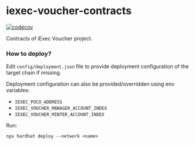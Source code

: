# iexec-voucher-contracts

[![codecov](https://codecov.io/github/iExecBlockchainComputing/iexec-voucher-contracts/graph/badge.svg)](https://codecov.io/github/iExecBlockchainComputing/iexec-voucher-contracts)

Contracts of iExec Voucher project.

### How to deploy?

Edit `config/deployment.json` file to provide deployment configuration of the target
chain if missing.

Deployment configuration can also be provided/overridden using env variables:

* `IEXEC_POCO_ADDRESS`
* `IEXEC_VOUCHER_MANAGER_ACCOUNT_INDEX`
* `IEXEC_VOUCHER_MINTER_ACCOUNT_INDEX`

Run:
```
npx hardhat deploy --network <name>
```
